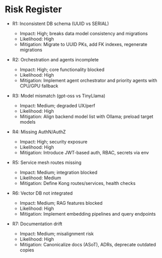 # Risk Register

- R1: Inconsistent DB schema (UUID vs SERIAL)
  - Impact: High; breaks data model consistency and migrations
  - Likelihood: High
  - Mitigation: Migrate to UUID PKs, add FK indexes, regenerate migrations

- R2: Orchestration and agents incomplete
  - Impact: High; core functionality blocked
  - Likelihood: High
  - Mitigation: Implement agent orchestrator and priority agents with CPU/GPU fallback

- R3: Model mismatch (gpt-oss vs TinyLlama)
  - Impact: Medium; degraded UX/perf
  - Likelihood: High
  - Mitigation: Align backend model list with Ollama; preload target models

- R4: Missing AuthN/AuthZ
  - Impact: High; security exposure
  - Likelihood: High
  - Mitigation: Introduce JWT-based auth, RBAC, secrets via env

- R5: Service mesh routes missing
  - Impact: Medium; integration blocked
  - Likelihood: Medium
  - Mitigation: Define Kong routes/services, health checks

- R6: Vector DB not integrated
  - Impact: Medium; RAG features blocked
  - Likelihood: High
  - Mitigation: Implement embedding pipelines and query endpoints

- R7: Documentation drift
  - Impact: Medium; misalignment risk
  - Likelihood: High
  - Mitigation: Canonicalize docs (ASoT), ADRs, deprecate outdated copies

